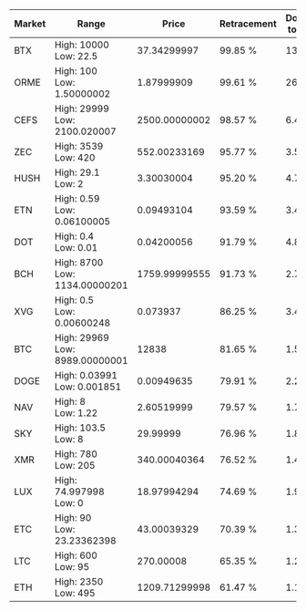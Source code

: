 | Market | Range | Price| Retracement | Doubles to 50% |
| --- | --- | --- | --- | --- |
| BTX | High: 10000<br />Low: 22.5 | 37.34299997 | 99.85 % | 134.20 |
| ORME | High: 100<br />Low: 1.50000002 | 1.87999909 | 99.61 % | 26.99 |
| CEFS | High: 29999<br />Low: 2100.020007 | 2500.00000002 | 98.57 % | 6.42 |
| ZEC | High: 3539<br />Low: 420 | 552.00233169 | 95.77 % | 3.59 |
| HUSH | High: 29.1<br />Low: 2 | 3.30030004 | 95.20 % | 4.71 |
| ETN | High: 0.59<br />Low: 0.06100005 | 0.09493104 | 93.59 % | 3.43 |
| DOT | High: 0.4<br />Low: 0.01 | 0.04200056 | 91.79 % | 4.88 |
| BCH | High: 8700<br />Low: 1134.00000201 | 1759.99999555 | 91.73 % | 2.79 |
| XVG | High: 0.5<br />Low: 0.00600248 | 0.073937 | 86.25 % | 3.42 |
| BTC | High: 29969<br />Low: 8989.00000001 | 12838 | 81.65 % | 1.52 |
| DOGE | High: 0.03991<br />Low: 0.001851 | 0.00949635 | 79.91 % | 2.20 |
| NAV | High: 8<br />Low: 1.22 | 2.60519999 | 79.57 % | 1.77 |
| SKY | High: 103.5<br />Low: 8 | 29.99999 | 76.96 % | 1.86 |
| XMR | High: 780<br />Low: 205 | 340.00040364 | 76.52 % | 1.45 |
| LUX | High: 74.997998<br />Low: 0 | 18.97994294 | 74.69 % | 1.98 |
| ETC | High: 90<br />Low: 23.23362398 | 43.00039329 | 70.39 % | 1.32 |
| LTC | High: 600<br />Low: 95 | 270.00008 | 65.35 % | 1.29 |
| ETH | High: 2350<br />Low: 495 | 1209.71299998 | 61.47 % | 1.18 |
